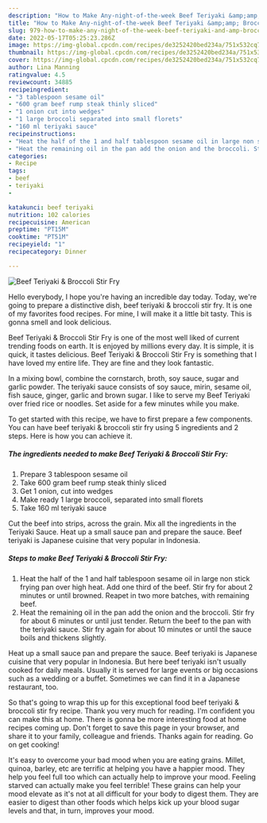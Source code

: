 ```yaml
---
description: "How to Make Any-night-of-the-week Beef Teriyaki &amp;amp; Broccoli Stir Fry"
title: "How to Make Any-night-of-the-week Beef Teriyaki &amp;amp; Broccoli Stir Fry"
slug: 979-how-to-make-any-night-of-the-week-beef-teriyaki-and-amp-broccoli-stir-fry
date: 2022-05-17T05:25:23.286Z
image: https://img-global.cpcdn.com/recipes/de3252420bed234a/751x532cq70/beef-teriyaki-broccoli-stir-fry-recipe-main-photo.jpg
thumbnail: https://img-global.cpcdn.com/recipes/de3252420bed234a/751x532cq70/beef-teriyaki-broccoli-stir-fry-recipe-main-photo.jpg
cover: https://img-global.cpcdn.com/recipes/de3252420bed234a/751x532cq70/beef-teriyaki-broccoli-stir-fry-recipe-main-photo.jpg
author: Lina Manning
ratingvalue: 4.5
reviewcount: 34885
recipeingredient:
- "3 tablespoon sesame oil"
- "600 gram beef rump steak thinly sliced"
- "1 onion cut into wedges"
- "1 large broccoli separated into small florets"
- "160 ml teriyaki sauce"
recipeinstructions:
- "Heat the half of the 1 and half tablespoon sesame oil in large non stick frying pan over high heat. Add one third of the beef. Stir fry for about 2 minutes or until browned. Reapet in two more batches, with remaining beef."
- "Heat the remaining oil in the pan add the onion and the broccoli. Stir fry for about 6 minutes or until just tender. Return the beef to the pan with the teriyaki sauce. Stir fry again for about 10 minutes or until the sauce boils and thickens slightly."
categories:
- Recipe
tags:
- beef
- teriyaki
- 

katakunci: beef teriyaki  
nutrition: 102 calories
recipecuisine: American
preptime: "PT15M"
cooktime: "PT51M"
recipeyield: "1"
recipecategory: Dinner

---
```



![Beef Teriyaki &amp; Broccoli Stir Fry](https://img-global.cpcdn.com/recipes/de3252420bed234a/751x532cq70/beef-teriyaki-broccoli-stir-fry-recipe-main-photo.jpg)

Hello everybody, I hope you're having an incredible day today. Today, we're going to prepare a distinctive dish, beef teriyaki &amp; broccoli stir fry. It is one of my favorites food recipes. For mine, I will make it a little bit tasty. This is gonna smell and look delicious.

Beef Teriyaki &amp; Broccoli Stir Fry is one of the most well liked of current trending foods on earth. It is enjoyed by millions every day. It is simple, it is quick, it tastes delicious. Beef Teriyaki &amp; Broccoli Stir Fry is something that I have loved my entire life. They are fine and they look fantastic.

In a mixing bowl, combine the cornstarch, broth, soy sauce, sugar and garlic powder. The teriyaki sauce consists of soy sauce, mirin, sesame oil, fish sauce, ginger, garlic and brown sugar. I like to serve my Beef Teriyaki over fried rice or noodles. Set aside for a few minutes while you make.


To get started with this recipe, we have to first prepare a few components. You can have beef teriyaki &amp; broccoli stir fry using 5 ingredients and 2 steps. Here is how you can achieve it.

<!--inarticleads1-->

##### The ingredients needed to make Beef Teriyaki &amp; Broccoli Stir Fry:

1. Prepare 3 tablespoon sesame oil
1. Take 600 gram beef rump steak thinly sliced
1. Get 1 onion, cut into wedges
1. Make ready 1 large broccoli, separated into small florets
1. Take 160 ml teriyaki sauce


Cut the beef into strips, across the grain. Mix all the ingredients in the Teriyaki Sauce. Heat up a small sauce pan and prepare the sauce. Beef teriyaki is Japanese cuisine that very popular in Indonesia. 

<!--inarticleads2-->

##### Steps to make Beef Teriyaki &amp; Broccoli Stir Fry:

1. Heat the half of the 1 and half tablespoon sesame oil in large non stick frying pan over high heat. Add one third of the beef. Stir fry for about 2 minutes or until browned. Reapet in two more batches, with remaining beef.
1. Heat the remaining oil in the pan add the onion and the broccoli. Stir fry for about 6 minutes or until just tender. Return the beef to the pan with the teriyaki sauce. Stir fry again for about 10 minutes or until the sauce boils and thickens slightly.


Heat up a small sauce pan and prepare the sauce. Beef teriyaki is Japanese cuisine that very popular in Indonesia. But here beef teriyaki isn&#39;t usually cooked for daily meals. Usually it is served for large events or big occasions such as a wedding or a buffet. Sometimes we can find it in a Japanese restaurant, too. 

So that's going to wrap this up for this exceptional food beef teriyaki &amp; broccoli stir fry recipe. Thank you very much for reading. I'm confident you can make this at home. There is gonna be more interesting food at home recipes coming up. Don't forget to save this page in your browser, and share it to your family, colleague and friends. Thanks again for reading. Go on get cooking!

It's easy to overcome your bad mood when you are eating grains. Millet, quinoa, barley, etc are terrific at helping you have a happier mood. They help you feel full too which can actually help to improve your mood. Feeling starved can actually make you feel terrible! These grains can help your mood elevate as it's not at all difficult for your body to digest them. They are easier to digest than other foods which helps kick up your blood sugar levels and that, in turn, improves your mood.

